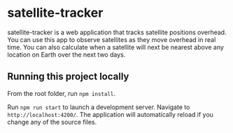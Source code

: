 # satellite-tracker
satellite-tracker is a web application that tracks satellite positions overhead. You can use this app to observe satellites as they move overhead in real time. You can also calculate when a satellite will next be nearest above any location on Earth over the next two days.

## Running this project locally
From the root folder, run `npm install`. 

Run `npm run start` to launch a development server. Navigate to `http://localhost:4200/`. The application will automatically reload if you change any of the source files.

